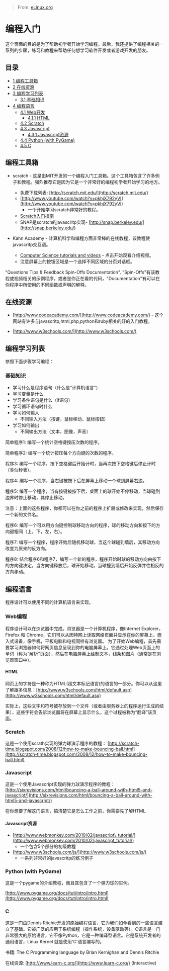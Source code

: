 > From: [eLinux.org](http://eLinux.org/Beginning_Programming "http://eLinux.org/Beginning_Programming")


# 编程入门

这个页面的目的是为了帮助初学者开始学习编程。最后，我还提供了编程相关的一系列的步骤，练习和教程来帮助任何想学习软件开发或者游戏开发的朋友。


## 目录

-   [1 编程工具箱](#programming-toolkits)
-   [2 在线资源](#online-resources)
-   [3 编程学习列表](#programming-checklist)
    -   [3.1 基础知识](#the-very-basics)
-   [4 编程语言](#languages)
    -   [4.1 Web开发](#web-programming)
        -   [4.1.1 HTML](#html)
    -   [4.2 Scratch](#scratch)
    -   [4.3 Javascript](#javascript)
        -   [4.3.1 Javascript资源](#javascript-resources)
    -   [4.4 Python (with PyGame)](#python-with-pygame)
    -   [4.5 C](#c)

## 编程工具箱

-   scratch - 这是由MIT开发的一个编程入门工具箱。这个工具箱包含了许多例子和教程。强烈推荐它是因为它是一个非常好的编程初学者开始学习的地方。
    -   免费下载列表:
        [http://scratch.mit.edu/](http://scratch.mit.edu/)
    -   [http://www.youtube.com/watch?v=pkhjX792yVI](http://www.youtube.com/watch?v=pkhjX792yVI)
        - 一个开始学习scratch非常好的教程。
    -   [Scratch入门指南](http://info.scratch.mit.edu/sites/infoscratch.media.mit.edu/files/file/ScratchGettingStartedv14.pdf)
    -   SNAP是scratch的javascritp实现-
        [http://snap.berkeley.edu/](http://snap.berkeley.edu/)


-  Kahn Academy - 计算机科学和编程方面非常棒的在线教程，该教程使javascritp交互语。
    -   [Computer Science tutorials and
        videos](https://www.khanacademy.org/cs) - 点击开始观看介绍视频。
    -   注意屏幕上的按钮区域是一个选择不同区域的分页对话框。


"Questions Tips & Feedback Spin-Offs Documentation". "Spin-Offs"有该教程或视频相关的示例程序，或者是你正在看的代码，"Documentation"有可以在你程序中所使用的不同函数或声明的解释。

## 在线资源

-   [http://www.codeacademy.com/](http://www.codeacademy.com/) - 这个网站有许多与javascritp,html,php,python和ruby相关的好的入门教程。

-   [http://www.w3schools.com/](http://www.w3schools.com/)

## 编程学习列表

参照下面步骤学习编程：

### 基础知识

-   学习什么是程序语句（什么是“计算机语言”）
-   学习变量是什么
-   学习条件语句是什么（if语句）
-   学习循环语句时什么
-   学习如何输入
    -   不同输入方法（按键，鼠标移动，鼠标按钮）
-   学习如何输出
    -   不同输出方法（文本，图像，声音）


简单程序1: 编写一个统计空格键按压次数的程序。

简单程序2: 编写一个统计按压每个方向键的次数的程序。

程序3: 编写一个程序，按下空格键后开始计时，当再次按下空格键后停止计时（类似秒表）。

程序4: 编写一个程序，当右键被按下后在屏幕上移动一个球到屏幕右边。

程序5: 编写一个程序，当有按键被按下后，桌面上的球开始不停移动，当球碰到边界时停止移动，其停止移动。

注意：上面的这些程序，你都可以在你之前的程序上扩展或修改来实现，然后保存一个新的文件名。

程序6: 编写一个可以用方向键控制球移动方向的程序，球的移动方向和按下的方向键相同（上，下，左，右）。

程序7: 编写一个程序，程序开始后随机移动球，当这个球碰到墙后，其移动方向改变为原来的反方向。

程序8: 结合程序6和程序7，编写一个新的程序，程序开始时球的移动方向由按下的方向键决定，当方向键释放后，球开始移动。当球撞到墙后开始反弹并往相反的方向移动。

## 编程语言

程序设计可以使用不同的计算机语言来实现。

### Web编程

程序设计可以在浏览器中完成。浏览器是一个计算机程序，像Internet Explorer，Firefox 和 Chrome，它们可以从因特网上读取网络页面并显示在你的屏幕上。嵌入式设备，像手机，平板电脑和电视同样有浏览器。
为了开始Web编程，首先需要学习浏览器如何将网页信息呈现到你的电脑屏幕上。它通过处理Web页面上的单词（称为“解析”页面），然后在电脑屏幕上绘制文本，线条和图片（通常是在浏览器窗口中）。

#### HTML

网页上的字符是一种称为HTML(超文本标记语言)的语言的一部分。你可以从这里了解跟多信息：[http://www.w3schools.com/html/default.asp](http://www.w3schools.com/html/default.asp)

实际上，这些文字和符号被存放到一个文件（或者由服务器上的程序运行生成的结果），这些字符会告诉浏览器将在屏幕上显示什么，这个过程被称为“翻译”该页面。

### Scratch

这是一个使用scrath实现的弹力球演示程序的教程：
[http://scratch-time.blogspot.com/2008/12/how-to-make-bouncing-ball.html](http://scratch-time.blogspot.com/2008/12/how-to-make-bouncing-ball.html)

### Javascript

这是一个使用Javascript实现的弹力球演示程序的教程：[http://sixrevisions.com/html/bouncing-a-ball-around-with-html5-and-javascript/](http://sixrevisions.com/html/bouncing-a-ball-around-with-html5-and-javascript/)

在你想要了解这门语言，搞清楚它是怎么工作之前，你需要先了解HTML.

#### Javascript资源

-   [http://www.webmonkey.com/2010/02/javascript\_tutorial/](http://www.webmonkey.com/2010/02/javascript_tutorial/)
    - 一个包含5个部分的初级教程
-   [http://www.w3schools.com/js/](http://www.w3schools.com/js/)
    - 一系列非常好的javascritp的练习例子

### Python (with PyGame)

这是一个pygame的介绍教程，而且其包含了一个弹力球的实例。

[http://www.pygame.org/docs/tut/intro/intro.html](http://www.pygame.org/docs/tut/intro/intro.html)

### C

这是一门由Dennis Ritchie开发的原始编程语言，它为我们如今看到的一些语言建立了基础。它被广泛的应用于系统编程（操作系统，设备驱动等）。C语言是一门非常强大的原始语言，它不像Python，它是一种编译型语言。它是系统开发者的通用语言，Linux Kernel 就是使用'C'语言编写的。

书籍: The C Programming language by Brian Kernighan and Dennis Ritchie

在线资源:
[http://www.learn-c.org/](http://www.learn-c.org/)
(Interactive)


